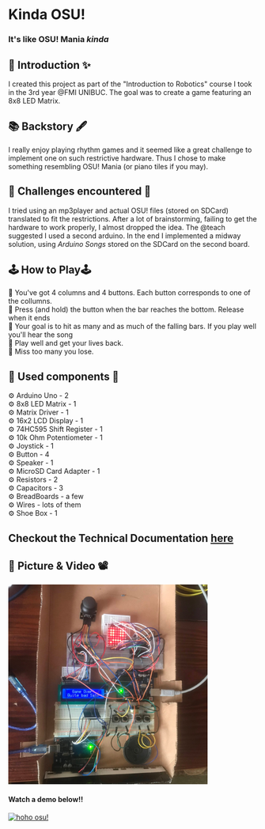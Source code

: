 # Kinda OSU!
### It's like OSU! Mania _kinda_

## 🏮 Introduction ✨

I created this project as part of the "Introduction to Robotics" course I took
in the 3rd year @FMI UNIBUC. The goal was to create a game featuring an 8x8 LED
Matrix.

## 📚 Backstory 🖋️

I really enjoy playing rhythm games and it seemed like a great challenge to implement one on
such restrictive hardware. Thus I chose to make something resembling OSU! Mania
(or piano tiles if you may).

## 🧨 Challenges encountered 🧨

I tried using an mp3player and actual OSU! files (stored on SDCard) translated
to fit the restrictions. After a lot of brainstorming, failing to get the
hardware to work properly, I almost dropped the idea. The @teach suggested I
used a second arduino. In the end I implemented a midway solution, using
_Arduino Songs_ stored on the SDCard on the second board.

## 🕹️ How to Play🕹️

🧩  You've got 4 columns and 4 buttons. Each button corresponds to one of the collumns.  
🧩  Press (and hold) the button when the bar reaches the bottom. Release when it ends  
🧩  Your goal is to hit as many and as much of the falling bars. If you play well you'll hear
    the song  
🧩  Play well and get your lives back.  
🧩  Miss too many you lose.  

## 🔧 Used components 🔩

⚙   Arduino Uno - 2  
⚙   8x8 LED Matrix - 1  
⚙   Matrix Driver - 1  
⚙   16x2 LCD Display - 1  
⚙   74HC595 Shift Register - 1  
⚙   10k Ohm Potentiometer - 1  
⚙   Joystick - 1  
⚙   Button - 4  
⚙   Speaker - 1  
⚙   MicroSD Card Adapter - 1  
⚙   Resistors - 2  
⚙   Capacitors - 3  
⚙   BreadBoards - a few  
⚙   Wires - lots of them  
⚙   Shoe Box - 1  

## Checkout the **Technical Documentation** [here](https://github.com/Stefan-Radu/kindaOSU/wiki/Technical-Documentation)


## 📸 Picture & Video 📽️


<div>
  <img width="80%" height="auto" src="assets/setup.jpg">
</div>


#### Watch a demo below!!

<a href="https://youtu.be/1Ci2ipDZv80" target="_blank">
  <img src="https://img.youtube.com/vi/1Ci2ipDZv80/0.jpg" alt="hoho osu!">
</a>
